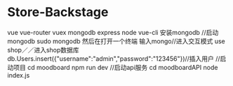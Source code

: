 # Store-Backstage
vue vue-router vuex mongodb express node  vue-cli
安装mongodb
//启动mongodb
sudo mongodb
然后在打开一个终端 输入mongo//进入交互模式
use shop／／进入shop数据库
db.Users.insert({"username":"admin","password":"123456"})//插入用户
//启动项目
cd moodboard
npm run dev
//启动api服务
cd moodboardAPI
node index.js
 
